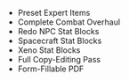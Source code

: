 - Preset Expert Items
- Complete Combat Overhaul
- Redo NPC Stat Blocks
- Spacecraft Stat Blocks
- Xeno Stat Blocks
- Full Copy-Editing Pass
- Form-Fillable PDF
